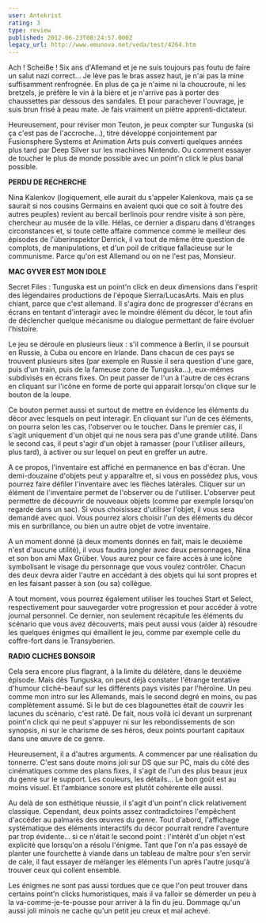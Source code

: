 ```yaml
---
user: Antekrist
rating: 3
type: review
published: 2012-06-23T08:24:57.000Z
legacy_url: http://www.emunova.net/veda/test/4264.htm
---
```

Ach ! Scheiße ! Six ans d'Allemand et je ne suis toujours pas foutu de faire un salut nazi correct... Je lève pas le bras assez haut, je n'ai pas la mine suffisamment renfrognée. En plus de ça je n'aime ni la choucroute, ni les bretzels, je préfère le vin à la bière et je n'arrive pas à porter des chaussettes par dessous des sandales. Et pour parachever l'ouvrage, je suis brun frisé à peau mate. Je fais vraiment un piètre apprenti-dictateur.  

Heureusement, pour réviser mon Teuton, je peux compter sur Tunguska (si ça c'est pas de l'accroche...), titre développé conjointement par Fusionsphere Systems et Animation Arts puis converti quelques années plus tard par Deep Silver sur les machines Nintendo. Ou comment essayer de toucher le plus de monde possible avec un point'n click le plus banal possible.  

  

**PERDU DE RECHERCHE**  

Nina Kalenkov (logiquement, elle aurait du s'appeler Kalenkova, mais ça se saurait si nos cousins Germains en avaient quoi que ce soit à foutre des autres peuples) revient au bercail berlinois pour rendre visite à son père, chercheur au musée de la ville. Hélas, ce dernier a disparu dans d'étranges circonstances et, si toute cette affaire commence comme le meilleur des épisodes de l'überinspektor Derrick, il va tout de même être question de complots, de manipulations, et d'un poil de critique fallacieuse sur le communisme. Parce qu'on est Allemand ou on ne l'est pas, Monsieur.  

  

**MAC GYVER EST MON IDOLE**  

Secret Files : Tunguska est un point'n click en deux dimensions dans l'esprit des légendaires productions de l'époque Sierra/LucasArts. Mais en plus chiant, parce que c'est allemand. Il s'agira donc de progresser d'écrans en écrans en tentant d'interagir avec le moindre élément du décor, le tout afin de déclencher quelque mécanisme ou dialogue permettant de faire évoluer l'histoire.  

Le jeu se déroule en plusieurs lieux : s'il commence à Berlin, il se poursuit en Russie, à Cuba ou encore en Irlande. Dans chacun de ces pays se trouvent plusieurs sites (par exemple en Russie il sera question d'une gare, puis d'un train, puis de la fameuse zone de Tunguska...), eux-mêmes subdivisés en écrans fixes. On peut passer de l'un à l'autre de ces écrans en cliquant sur l'icône en forme de porte qui apparait lorsqu'on clique sur le bouton de la loupe.  

Ce bouton permet aussi et surtout de mettre en évidence les éléments du décor avec lesquels on peut interagir. En cliquant sur l'un de ces éléments, on pourra selon les cas, l'observer ou le toucher. Dans le premier cas, il s'agit uniquement d'un objet qui ne nous sera pas d'une grande utilité. Dans le second cas, il peut s'agir d'un objet à ramasser (pour l'utiliser ailleurs, plus tard), à activer ou sur lequel on peut en greffer un autre.  

A ce propos, l'inventaire est affiché en permanence en bas d'écran. Une demi-douzaine d'objets peut y apparaître et, si vous en possédez plus, vous pourrez faire défiler l'inventaire avec les flèches latérales. Cliquer sur un élément de l'inventaire permet de l'observer ou de l'utiliser. L'observer peut permettre de découvrir de nouveaux objets (comme par exemple lorsqu'on regarde dans un sac). Si vous choisissez d'utiliser l'objet, il vous sera demandé avec quoi. Vous pourrez alors choisir l'un des éléments du décor mis en surbrillance, ou bien un autre objet de votre inventaire.  

A un moment donné (à deux moments donnés en fait, mais le deuxième n'est d'aucune utilité), il vous faudra jongler avec deux personnages, Nina et son bon ami Max Grüber. Vous aurez pour ce faire accès à une icône symbolisant le visage du personnage que vous voulez contrôler. Chacun des deux devra aider l'autre en accédant à des objets qui lui sont propres et en les faisant passer à son (ou sa) collègue.  

A tout moment, vous pourrez également utiliser les touches Start et Select, respectivement pour sauvegarder votre progression et pour accéder à votre journal personnel. Ce dernier, non seulement récapitule les éléments du scénario que vous avez découverts, mais peut aussi vous (aider à) résoudre les quelques énigmes qui émaillent le jeu, comme par exemple celle du coffre-fort dans le Transyberien.  

  

**RADIO CLICHES BONSOIR**  

Cela sera encore plus flagrant, à la limite du délétère, dans le deuxième épisode. Mais dès Tunguska, on peut déjà constater l'étrange tentative d'humour cliché-beauf sur les différents pays visités par l'héroïne. Un peu comme mon intro sur les Allemands, mais le second degré en moins, ou pas complètement assumé. Si le but de ces blagounettes était de couvrir les lacunes du scénario, c'est raté. De fait, nous voilà ici devant un surprenant point'n click qui ne peut s'appuyer ni sur les rebondissements de son synopsis, ni sur le charisme de ses héros, deux points pourtant capitaux dans une œuvre de ce genre.  

Heureusement, il a d'autres arguments. A commencer par une réalisation du tonnerre. C'est sans doute moins joli sur DS que sur PC, mais du côté des cinématiques comme des plans fixes, il s'agit de l'un des plus beaux jeux du genre sur le support. Les couleurs, les détails... Le bon goût est au moins visuel. Et l'ambiance sonore est plutôt cohérente elle aussi.  

Au delà de son esthétique réussie, il s'agit d'un point'n click relativement classique. Cependant, deux points assez contradictoires l'empêchent d'accéder au palmarès des œuvres du genre. Tout d'abord, l'affichage systématique des éléments interactifs du décor pourrait rendre l'aventure par trop évidente... si ce n'était le second point : l'intérêt d'un objet n'est explicité que lorsqu'on a résolu l'énigme. Tant que l'on n'a pas essayé de planter une fourchette à viande dans un tableau de maître pour s'en servir de cale, il faut essayer de mélanger les éléments l'un après l'autre jusqu'à trouver ceux qui collent ensemble.  

Les énigmes ne sont pas aussi tordues que ce que l'on peut trouver dans certains point'n clicks humoristiques, mais il va falloir se démerder un peu à la va-comme-je-te-pousse pour arriver à la fin du jeu. Dommage qu'un aussi joli minois ne cache qu'un petit jeu creux et mal achevé.